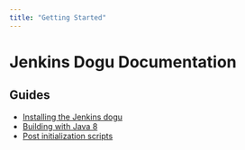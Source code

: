 ```yaml
---
title: "Getting Started"
---
```


# Jenkins Dogu Documentation

## Guides

- [Installing the Jenkins dogu](operations/Install_Jenkins_en.md)
- [Building with Java 8](operations/Building_with_Java8_en.md)
- [Post initialization scripts](operations/Post_initialization_scripts_en.md)

